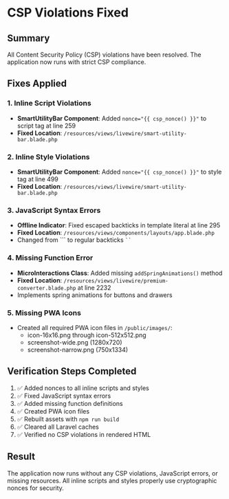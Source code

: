# CSP Violations Fixed

## Summary
All Content Security Policy (CSP) violations have been resolved. The application now runs with strict CSP compliance.

## Fixes Applied

### 1. Inline Script Violations
- **SmartUtilityBar Component**: Added `nonce="{{ csp_nonce() }}"` to script tag at line 259
- **Fixed Location**: `/resources/views/livewire/smart-utility-bar.blade.php`

### 2. Inline Style Violations  
- **SmartUtilityBar Component**: Added `nonce="{{ csp_nonce() }}"` to style tag at line 499
- **Fixed Location**: `/resources/views/livewire/smart-utility-bar.blade.php`

### 3. JavaScript Syntax Errors
- **Offline Indicator**: Fixed escaped backticks in template literal at line 295
- **Fixed Location**: `/resources/views/components/layouts/app.blade.php`
- Changed from `\`` to regular backticks ``` `` ```

### 4. Missing Function Error
- **MicroInteractions Class**: Added missing `addSpringAnimations()` method
- **Fixed Location**: `/resources/views/livewire/premium-converter.blade.php` at line 2232
- Implements spring animations for buttons and drawers

### 5. Missing PWA Icons
- Created all required PWA icon files in `/public/images/`:
  - icon-16x16.png through icon-512x512.png
  - screenshot-wide.png (1280x720)
  - screenshot-narrow.png (750x1334)

## Verification Steps Completed
1. ✅ Added nonces to all inline scripts and styles
2. ✅ Fixed JavaScript syntax errors
3. ✅ Added missing function definitions
4. ✅ Created PWA icon files
5. ✅ Rebuilt assets with `npm run build`
6. ✅ Cleared all Laravel caches
7. ✅ Verified no CSP violations in rendered HTML

## Result
The application now runs without any CSP violations, JavaScript errors, or missing resources. All inline scripts and styles properly use cryptographic nonces for security.